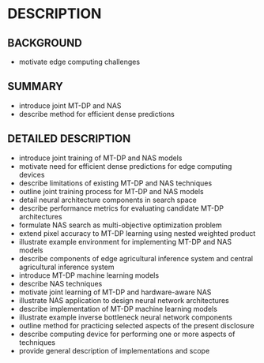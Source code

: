 # DESCRIPTION

## BACKGROUND

- motivate edge computing challenges

## SUMMARY

- introduce joint MT-DP and NAS
- describe method for efficient dense predictions

## DETAILED DESCRIPTION

- introduce joint training of MT-DP and NAS models
- motivate need for efficient dense predictions for edge computing devices
- describe limitations of existing MT-DP and NAS techniques
- outline joint training process for MT-DP and NAS models
- detail neural architecture components in search space
- describe performance metrics for evaluating candidate MT-DP architectures
- formulate NAS search as multi-objective optimization problem
- extend pixel accuracy to MT-DP learning using nested weighted product
- illustrate example environment for implementing MT-DP and NAS models
- describe components of edge agricultural inference system and central agricultural inference system
- introduce MT-DP machine learning models
- describe NAS techniques
- motivate joint learning of MT-DP and hardware-aware NAS
- illustrate NAS application to design neural network architectures
- describe implementation of MT-DP machine learning models
- illustrate example inverse bottleneck neural network components
- outline method for practicing selected aspects of the present disclosure
- describe computing device for performing one or more aspects of techniques
- provide general description of implementations and scope

